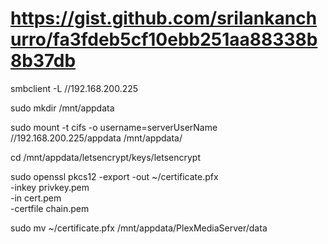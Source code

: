 # https://gist.github.com/srilankanchurro/fa3fdeb5cf10ebb251aa88338b8b37db

smbclient -L //192.168.200.225

sudo mkdir /mnt/appdata

sudo mount -t cifs -o username=serverUserName //192.168.200.225/appdata /mnt/appdata/

cd /mnt/appdata/letsencrypt/keys/letsencrypt

sudo openssl pkcs12 -export -out ~/certificate.pfx \
    -inkey privkey.pem \
    -in cert.pem \
    -certfile chain.pem

sudo mv ~/certificate.pfx /mnt/appdata/PlexMediaServer/data